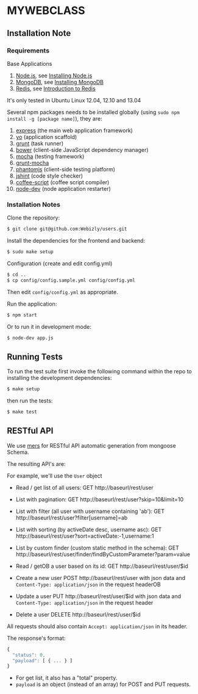 # MYWEBCLASS

## Installation Note

### Requirements

Base Applications

 1. [Node.js](http://nodejs.org), see [Installing Node.js](http://www.webizly.com/node/35)
 2. [MongoDB](http://www.mongodb.org), see [Installing MongoDB](http://www.webizly.com/node/31)
 3. [Redis](http://redis.io), see [Introduction to Redis](http://www.webizly.com/node/6)

It's only tested in Ubuntu Linux 12.04, 12.10 and 13.04

Several npm packages needs to be installed globally (using `sudo npm install -g [package name]`), they are:
 1. [express](https://github.com/visionmedia/express) (the main web application framework)
 2. [yo](https://github.com/yeoman/yo) (application scaffold)
 3. [grunt](https://github.com/gruntjs/grunt) (task runner)
 4. [bower](https://github.com/bower/bower) (client-side JavaScript dependency manager)
 5. [mocha](http://github.com/visionmedia/mocha) (testing framework)
 6. [grunt-mocha](https://github.com/kmiyashiro/grunt-mocha)
 7. [phantomjs](https://github.com/Obvious/phantomjs) (client-side testing platform)
 8. [jshint](https://github.com/jshint/jshint) (code style checker)
 9. [coffee-script](https://github.com/jashkenas/coffee-script) (coffee script compiler)
 10. [node-dev](https://github.com/fgnass/node-dev) (node application restarter)

### Installation Notes

Clone the repository:

```sh
$ git clone git@github.com:Webizly/users.git
```

Install the dependencies for the frontend and backend:

```sh
$ sudo make setup
```
Configuration (create and edit config.yml)

```sh
$ cd ..
$ cp config/config.sample.yml config/config.yml
```

Then edit `config/config.yml` as appropriate.

Run the application:

```sh
$ npm start
```

Or to run it in development mode:
```sh
$ node-dev app.js
```

## Running Tests

To run the test suite first invoke the following command within the repo to
installing the development dependencies:

```sh
$ make setup
```

then run the tests:

```sh
$ make test
```

## RESTful API

We use [mers](https://github.com/jspears/mers) for RESTful API automatic generation from mongoose Schema.

The resulting API's are:

For example, we'll use the `User` object

  * Read / get list of all users:
    GET http://baseurl/rest/user

  * List with pagination:
    GET http://baseurl/rest/user?skip=10&limit=10

  * List with filter (all user with username containing 'ab'):
    GET http://baseurl/rest/user?filter[username]=ab

  * List with sorting (by activeDate desc, username asc):
    GET http://baseurl/rest/user?sort=activeDate:-1,username:1

  * List by custom finder (custom static method in the schema):
    GET http://baseurl/rest/user/finder/findByCustomParameter?param=value

  * Read / getOB a user based on its id:
    GET http://baseurl/rest/user/$id

  * Create a new user
    POST http://baseurl/rest/user with json data and `Content-Type: application/json` in the request headerOB

  * Update a user
    PUT http://baseurl/rest/user/$id with json data and `Content-Type: application/json` in the request header

  * Delete a user
    DELETE http://baseurl/rest/user/$id

All requests should also contain `Accept: application/json` in its header.

The response's format:
```javascript
{
  "status": 0,
  "payload": [ { ... } ]
}
```

  * For get list, it also has a "total" property.
  * `payload` is an object (instead of an array) for POST and PUT requests.
